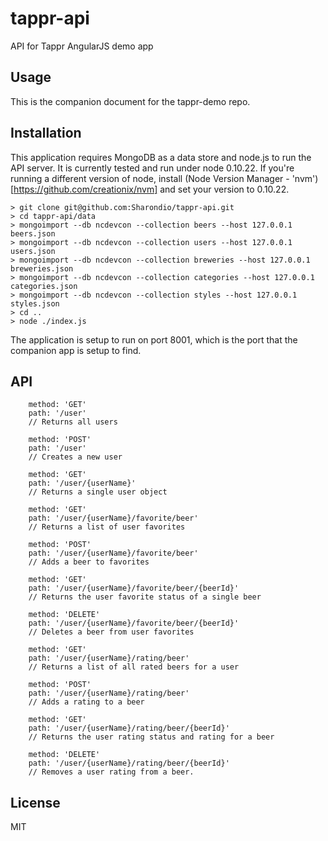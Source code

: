 # tappr-api

API for Tappr AngularJS demo app

## Usage
This is the companion document for the tappr-demo repo.

## Installation
This application requires MongoDB as a data store and node.js to run the API server. It is currently tested and run under node 0.10.22. If you're running a different version of node, install (Node Version Manager - 'nvm')[https://github.com/creationix/nvm] and set your version to 0.10.22.

    > git clone git@github.com:Sharondio/tappr-api.git
    > cd tappr-api/data
    > mongoimport --db ncdevcon --collection beers --host 127.0.0.1 beers.json
    > mongoimport --db ncdevcon --collection users --host 127.0.0.1 users.json
    > mongoimport --db ncdevcon --collection breweries --host 127.0.0.1 breweries.json
    > mongoimport --db ncdevcon --collection categories --host 127.0.0.1 categories.json
    > mongoimport --db ncdevcon --collection styles --host 127.0.0.1 styles.json
    > cd ..
    > node ./index.js

The application is setup to run on port 8001, which is the port that the companion app is setup to find.

## API


		method: 'GET'
		path: '/user'
		// Returns all users

		method: 'POST'
		path: '/user'
		// Creates a new user

		method: 'GET'
		path: '/user/{userName}'
		// Returns a single user object

		method: 'GET'
		path: '/user/{userName}/favorite/beer'
		// Returns a list of user favorites

		method: 'POST'
		path: '/user/{userName}/favorite/beer'
		// Adds a beer to favorites

		method: 'GET'
		path: '/user/{userName}/favorite/beer/{beerId}'
		// Returns the user favorite status of a single beer

		method: 'DELETE'
		path: '/user/{userName}/favorite/beer/{beerId}'
		// Deletes a beer from user favorites

		method: 'GET'
		path: '/user/{userName}/rating/beer'
		// Returns a list of all rated beers for a user

		method: 'POST'
		path: '/user/{userName}/rating/beer'
		// Adds a rating to a beer

		method: 'GET'
		path: '/user/{userName}/rating/beer/{beerId}'
		// Returns the user rating status and rating for a beer

		method: 'DELETE'
		path: '/user/{userName}/rating/beer/{beerId}'
		// Removes a user rating from a beer.


## License

MIT
